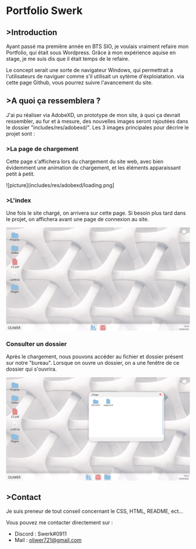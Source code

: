 # Portfolio Swerk

## __>Introduction__

Ayant passé ma première année en BTS SIO, je voulais vraiment refaire mon Portfolio, qui était sous Wordpress. Grâce à mon expérience aquise en stage, je me suis dis que il était temps de le refaire.

Le concept serait une sorte de navigateur Windows, qui permettrait a l'utilisateurs de naviguer comme s'il utilisait un sytème d'éxploiatation. via cette page Github, vous pourrez suivre l'avancement du site.

## __>A quoi ça ressemblera ?__

J'ai pu réaliser via AdobeXD, un prototype de mon site, à quoi ça devrait ressembler, au fur et à mesure, des nouvelles images seront rajoutées dans le dossier "includes/res/adobexd/". Les 3 images principales pour décrire le projet sont : 

### __>La page de chargement__ 

Cette page s'affichera lors du chargement du site web, avec bien évidemment une animation de chargement, et les éléments apparaissant petit à petit.

![picture](includes/res/adobexd/loading.png]

### __>L'index__

Une fois le site chargé, on arrivera sur cette page. Si besoin plus tard dans le projet, on affichera avant une page de connexion au site.

![picture](includes/res/adobexd/index.png)

### Consulter un dossier

Après le chargement, nous pouvons accéder au fichier et dossier présent sur notre "bureau". Lorsque on ouvre un dossier, on a une fenêtre de ce dossier qui s'ouvrira.

![picture](includes/res/adobexd/index-window.png)

## __>Contact__

Je suis preneur de tout conseil concernant le CSS, HTML, README, ect... 

Vous pouvez me contacter directement sur : 
 - Discord : Swerk#0911
 - Mail : oliwer721@gmail.com

